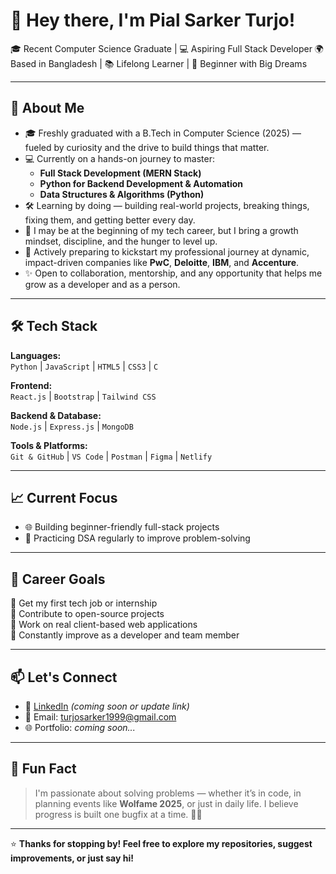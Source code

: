 # 👋 Hey there, I'm Pial Sarker Turjo!

🎓 Recent Computer Science Graduate | 💻 Aspiring Full Stack Developer
🌍 Based in Bangladesh | 📚 Lifelong Learner | 🚀 Beginner with Big Dreams

---

## 🚀 About Me

- 🎓 Freshly graduated with a B.Tech in Computer Science (2025) — fueled by curiosity and the drive to build things that matter.
- 💻 Currently on a hands-on journey to master:
  - **Full Stack Development (MERN Stack)**
  - **Python for Backend Development & Automation**
  - **Data Structures & Algorithms (Python)**
- 🛠 Learning by doing — building real-world projects, breaking things, fixing them, and getting better every day.
- 🌱 I may be at the beginning of my tech career, but I bring a growth mindset, discipline, and the hunger to level up.
- 🎯 Actively preparing to kickstart my professional journey at dynamic, impact-driven companies like **PwC**, **Deloitte**, **IBM**, and **Accenture**.
- ✨ Open to collaboration, mentorship, and any opportunity that helps me grow as a developer and as a person.

---

## 🛠 Tech Stack

**Languages:**  
`Python` | `JavaScript` | `HTML5` | `CSS3` | `C`

**Frontend:**  
`React.js` | `Bootstrap` | `Tailwind CSS`

**Backend & Database:**  
`Node.js` | `Express.js` | `MongoDB`

**Tools & Platforms:**  
`Git & GitHub` | `VS Code` | `Postman` | `Figma` | `Netlify`

---

## 📈 Current Focus

- 🌐 Building beginner-friendly full-stack projects
- 🔄 Practicing DSA regularly to improve problem-solving
---

## 💼 Career Goals

🔹 Get my first tech job or internship  
🔹 Contribute to open-source projects  
🔹 Work on real client-based web applications  
🔹 Constantly improve as a developer and team member  

---

## 📫 Let's Connect

- 💼 [LinkedIn](https://linkedin.com/in/turjosarker) *(coming soon or update link)*
- 📧 Email: turjosarker1999@gmail.com
- 🌐 Portfolio: *coming soon...*

---

## 🧠 Fun Fact

> I'm passionate about solving problems — whether it’s in code, in planning events like **Wolfame 2025**, or just in daily life. I believe progress is built one bugfix at a time. 🐛🚀

---

⭐ **Thanks for stopping by! Feel free to explore my repositories, suggest improvements, or just say hi!**
